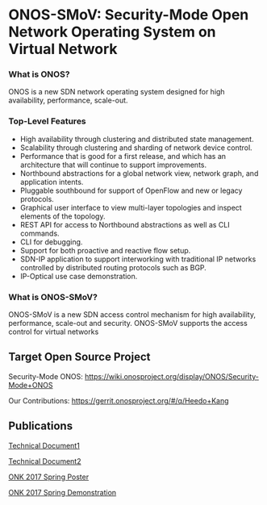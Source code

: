 ONOS-SMoV: Security-Mode Open Network Operating System on Virtual Network
====================================

### What is ONOS?
ONOS is a new SDN network operating system designed for high availability,
performance, scale-out.

### Top-Level Features

* High availability through clustering and distributed state management.
* Scalability through clustering and sharding of network device control.
* Performance that is good for a first release, and which has an architecture
  that will continue to support improvements.
* Northbound abstractions for a global network view, network graph, and
  application intents.
* Pluggable southbound for support of OpenFlow and new or legacy protocols.
* Graphical user interface to view multi-layer topologies and inspect elements
  of the topology.
* REST API for access to Northbound abstractions as well as CLI commands.
* CLI for debugging.
* Support for both proactive and reactive flow setup.
* SDN-IP application to support interworking with traditional IP networks
  controlled by distributed routing protocols such as BGP.
* IP-Optical use case demonstration.

### What is ONOS-SMoV?
ONOS-SMoV is a new SDN access control mechanism for high availability, performance, scale-out and security.
ONOS-SMoV supports the access control for virtual networks

## Target Open Source Project
Security-Mode ONOS: https://wiki.onosproject.org/display/ONOS/Security-Mode+ONOS

Our Contributions: https://gerrit.onosproject.org/#/q/Heedo+Kang

## Publications
[Technical Document1](https://github.com/K-OpenNet/Main/blob/master/Technical_Documents/K-ONE_%2308-ONOS-ONOS_%EC%BB%A8%ED%8A%B8%EB%A1%A4%EB%9F%AC_%EB%B3%B4%EC%95%88%EC%9D%84_%EC%9C%84%ED%95%9C_Security-Mode_ONOS_%EC%84%A4%EA%B3%84_%EB%B0%8F_%EA%B5%AC%ED%98%84_KAIST_%EA%B0%95%ED%9D%AC%EB%8F%84-v1.0.pdf)

[Technical Document2](https://github.com/K-OpenNet/K-ONE/blob/master/Technical_Documents/K-ONE_%2329_%EA%B0%80%EC%83%81_%EB%84%A4%ED%8A%B8%EC%9B%8C%ED%81%AC_%EC%A0%91%EA%B7%BC%EC%A0%9C%EC%96%B4_%EA%B8%B0%EB%8A%A5%EC%9D%84_%EC%B6%94%EA%B0%80%ED%95%9C_Security-Mode_ONOS_KAIST_%EA%B0%95%ED%9D%AC%EB%8F%84_%EC%9D%B4%EC%B0%AC%ED%9D%AC_%EC%9D%B4%EC%8A%B9%ED%98%84.pdf)

[ONK 2017 Spring Poster](https://github.com/K-OpenNet/K-ONE/blob/master/Demonstrations/ONK_2017_Spring/%5BPoster%5DDemo%236_Security-Mode-ONOS_KAIST.pdf)

[ONK 2017 Spring Demonstration](https://www.youtube.com/watch?v=tK12aGi_Hxs&feature=youtu.be)

